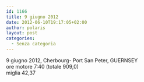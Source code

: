 ```yaml
---
id: 1166
title: 9 giugno 2012
date: 2012-06-10T19:17:05+02:00
author: polaris
layout: post
categories:
  - Senza categoria
---
```

9 giugno 2012, Cherbourg- Port San Peter, GUERNSEY  
ore motore 7:40 (totale 909,0)  
miglia 42,37  

